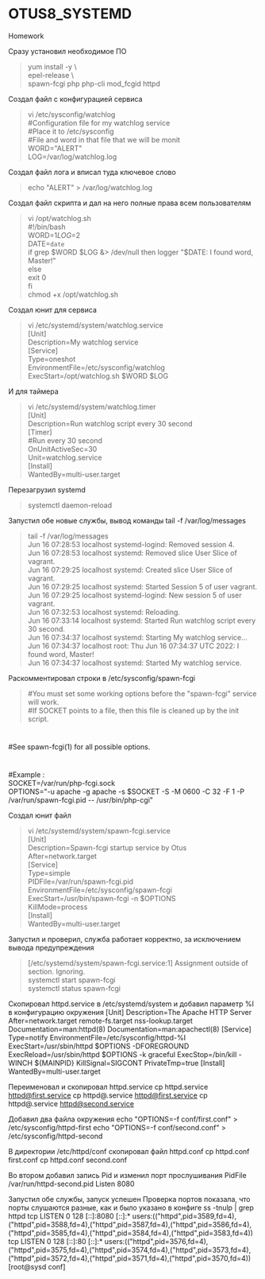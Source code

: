 # OTUS8_SYSTEMD
Homework

Сразу установил необходимое ПО
>yum install -y \  
epel-release \  
spawn-fcgi php php-cli mod_fcgid httpd

Создал файл с конфигурацией сервиса
>vi  /etc/sysconfig/watchlog  
#Configuration file for my watchlog service  
#Place it to /etc/sysconfig  
#File and word in that file that we will be monit  
WORD="ALERT"  
LOG=/var/log/watchlog.log  

Создал файл лога и вписал туда ключевое слово
>echo "ALERT" > /var/log/watchlog.log

Создал файл скрипта и дал на него полные права всем пользователям
>vi /opt/watchlog.sh  
#!/bin/bash  
WORD=$1  
LOG=$2  
DATE=`date`  
if grep $WORD $LOG &> /dev/null  
then  
logger "$DATE: I found word, Master!"  
else  
exit 0  
fi  
chmod +x /opt/watchlog.sh

Создал юнит для сервиса
>vi /etc/systemd/system/watchlog.service  
[Unit]  
Description=My watchlog service  
[Service]  
Type=oneshot  
EnvironmentFile=/etc/sysconfig/watchlog  
ExecStart=/opt/watchlog.sh $WORD $LOG  

И для таймера
>vi /etc/systemd/system/watchlog.timer  
[Unit]  
Description=Run watchlog script every 30 second  
[Timer]  
#Run every 30 second  
OnUnitActiveSec=30  
Unit=watchlog.service  
[Install]  
WantedBy=multi-user.target  

Перезагрузил systemd
>systemctl daemon-reload

Запустил обе новые службы, вывод команды tail -f /var/log/messages
>tail -f /var/log/messages  
Jun 16 07:28:53 localhost systemd-logind: Removed session 4.  
Jun 16 07:28:53 localhost systemd: Removed slice User Slice of vagrant.  
Jun 16 07:29:25 localhost systemd: Created slice User Slice of vagrant.  
Jun 16 07:29:25 localhost systemd: Started Session 5 of user vagrant.  
Jun 16 07:29:25 localhost systemd-logind: New session 5 of user vagrant.  
Jun 16 07:32:53 localhost systemd: Reloading.  
Jun 16 07:33:14 localhost systemd: Started Run watchlog script every 30 second.  
Jun 16 07:34:37 localhost systemd: Starting My watchlog service...  
Jun 16 07:34:37 localhost root: Thu Jun 16 07:34:37 UTC 2022: I found word, Master!  
Jun 16 07:34:37 localhost systemd: Started My watchlog service.  

Раскомментировал строки в /etc/sysconfig/spawn-fcgi
>#You must set some working options before the "spawn-fcgi" service will work.  
#If SOCKET points to a file, then this file is cleaned up by the init script.  
#  
#See spawn-fcgi(1) for all possible options.  
#  
#Example :  
SOCKET=/var/run/php-fcgi.sock  
OPTIONS="-u apache -g apache -s $SOCKET -S -M 0600 -C 32 -F 1 -P /var/run/spawn-fcgi.pid -- /usr/bin/php-cgi"

Создал юнит файл
>vi /etc/systemd/system/spawn-fcgi.service  
[Unit]  
Description=Spawn-fcgi startup service by Otus  
After=network.target  
[Service]  
Type=simple  
PIDFile=/var/run/spawn-fcgi.pid  
EnvironmentFile=/etc/sysconfig/spawn-fcgi  
ExecStart=/usr/bin/spawn-fcgi -n $OPTIONS  
KillMode=process  
[Install]  
WantedBy=multi-user.target

Запустил и проверил, служба работает корректно, за исключением вывода предупреждения
>[/etc/systemd/system/spawn-fcgi.service:1] Assignment outside of section. Ignoring.  
>systemctl start spawn-fcgi  
systemctl status spawn-fcgi

Скопировал httpd.service в /etc/systemd/system и добавил параметр %I в конфигурацию окружения
[Unit]
Description=The Apache HTTP Server
After=network.target remote-fs.target nss-lookup.target
Documentation=man:httpd(8)
Documentation=man:apachectl(8)
[Service]
Type=notify
EnvironmentFile=/etc/sysconfig/httpd-%I
ExecStart=/usr/sbin/httpd $OPTIONS -DFOREGROUND
ExecReload=/usr/sbin/httpd $OPTIONS -k graceful
ExecStop=/bin/kill -WINCH ${MAINPID}
KillSignal=SIGCONT
PrivateTmp=true
[Install]
WantedBy=multi-user.target

Переименовал и скопировал httpd.service
cp httpd.service httpd@first.service
cp httpd@.service httpd@first.service
cp httpd@.service httpd@second.service

Добавил два файла окружения
echo "OPTIONS=-f conf/first.conf" > /etc/sysconfig/httpd-first
echo "OPTIONS=-f conf/second.conf" > /etc/sysconfig/httpd-second

В директории /etc/httpd/conf скопировал файл httpd.conf
cp httpd.conf first.conf
cp httpd.conf second.conf

Во втором добавил запись Pid и изменил порт прослушивания
PidFile /var/run/httpd-second.pid
Listen 8080

Запустил обе службы, запуск успешен
Проверка портов показала, что порты слушаются разные, как и было указано в конфиге
ss -tnulp | grep httpd
tcp    LISTEN     0      128    [::]:8080               [::]:*                   users:(("httpd",pid=3589,fd=4),("httpd",pid=3588,fd=4),("httpd",pid=3587,fd=4),("httpd",pid=3586,fd=4),("httpd",pid=3585,fd=4),("httpd",pid=3584,fd=4),("httpd",pid=3583,fd=4))
tcp    LISTEN     0      128    [::]:80                 [::]:*                   users:(("httpd",pid=3576,fd=4),("httpd",pid=3575,fd=4),("httpd",pid=3574,fd=4),("httpd",pid=3573,fd=4),("httpd",pid=3572,fd=4),("httpd",pid=3571,fd=4),("httpd",pid=3570,fd=4))
[root@sysd conf]
